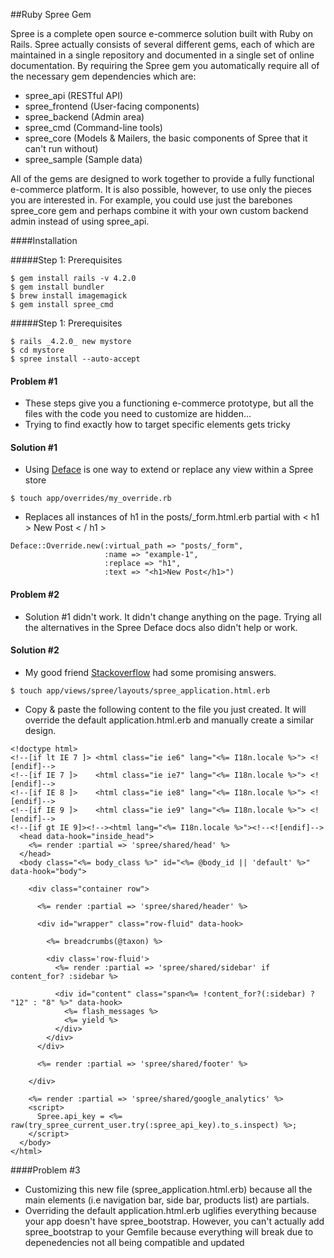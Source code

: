 ##Ruby Spree Gem

<p>Spree is a complete open source e-commerce solution built with Ruby on Rails. Spree actually consists of several different gems, each of which are maintained in a single repository and documented in a single set of online documentation. By requiring the Spree gem you automatically require all of the necessary gem dependencies which are:</p>

* spree_api (RESTful API)
* spree_frontend (User-facing components)
* spree_backend (Admin area)
* spree_cmd (Command-line tools)
* spree_core (Models & Mailers, the basic components of Spree that it can't run without)
* spree_sample (Sample data)

<p>All of the gems are designed to work together to provide a fully functional e-commerce platform. It is also possible, however, to use only the pieces you are interested in. For example, you could use just the barebones spree_core gem and perhaps combine it with your own custom backend admin instead of using spree_api.</p>

####Installation

#####Step 1: Prerequisites
```
$ gem install rails -v 4.2.0  
$ gem install bundler
$ brew install imagemagick
$ gem install spree_cmd
```

#####Step 1: Prerequisites

```
$ rails _4.2.0_ new mystore
$ cd mystore
$ spree install --auto-accept
```

#### Problem #1
* These steps give you a functioning e-commerce prototype, but all the files with the code you need to customize are hidden...
* Trying to find exactly how to target specific elements gets tricky

#### Solution #1
* Using [Deface](https://github.com/spree/deface) is one way to extend or replace any view within a Spree store

```
$ touch app/overrides/my_override.rb
```

* Replaces all instances of h1 in the posts/_form.html.erb partial with < h1 > New Post < / h1 >

```
Deface::Override.new(:virtual_path => "posts/_form", 
                     :name => "example-1", 
                     :replace => "h1", 
                     :text => "<h1>New Post</h1>")
```


#### Problem #2
* Solution #1 didn't work. It didn't change anything on the page. Trying all the alternatives in the Spree Deface docs also didn't help or work.

#### Solution #2

* My good friend [Stackoverflow](http://stackoverflow.com/questions/21208300/how-to-override-change-lay-out-of-ruby-on-rails-spree-app-after-installing-boots) had some promising answers.

```
$ touch app/views/spree/layouts/spree_application.html.erb
```
* Copy & paste the following content to the file you just created. It will override the default application.html.erb and manually create a similar design.

```
<!doctype html>
<!--[if lt IE 7 ]> <html class="ie ie6" lang="<%= I18n.locale %>"> <![endif]-->
<!--[if IE 7 ]>    <html class="ie ie7" lang="<%= I18n.locale %>"> <![endif]-->
<!--[if IE 8 ]>    <html class="ie ie8" lang="<%= I18n.locale %>"> <![endif]-->
<!--[if IE 9 ]>    <html class="ie ie9" lang="<%= I18n.locale %>"> <![endif]-->
<!--[if gt IE 9]><!--><html lang="<%= I18n.locale %>"><!--<![endif]-->
  <head data-hook="inside_head">
    <%= render :partial => 'spree/shared/head' %>
  </head>
  <body class="<%= body_class %>" id="<%= @body_id || 'default' %>" data-hook="body">

    <div class="container row">

      <%= render :partial => 'spree/shared/header' %>

      <div id="wrapper" class="row-fluid" data-hook>

        <%= breadcrumbs(@taxon) %>

        <div class='row-fluid'>
          <%= render :partial => 'spree/shared/sidebar' if content_for? :sidebar %>

          <div id="content" class="span<%= !content_for?(:sidebar) ? "12" : "8" %>" data-hook>
            <%= flash_messages %>
            <%= yield %>
          </div>
        </div>
      </div>

      <%= render :partial => 'spree/shared/footer' %>

    </div>

    <%= render :partial => 'spree/shared/google_analytics' %>
    <script>
      Spree.api_key = <%= raw(try_spree_current_user.try(:spree_api_key).to_s.inspect) %>;
    </script>
  </body>
</html>
```

####Problem #3
* Customizing this new file (spree_application.html.erb) because all the main elements (i.e navigation bar, side bar, products list) are partials.
* Overriding the default application.html.erb uglifies everything because your app doesn't have spree_bootstrap. However, you can't actually add spree_bootstrap to your Gemfile because everything will break due to depenedencies not all being compatible and updated